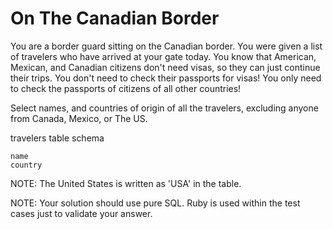 # On The Canadian Border

You are a border guard sitting on the Canadian border. You were given a list of travelers who have arrived at your gate today. You know that American, Mexican, and Canadian citizens don't need visas, so they can just continue their trips. You don't need to check their passports for visas! You only need to check the passports of citizens of all other countries!

Select names, and countries of origin of all the travelers, excluding anyone from Canada, Mexico, or The US.

travelers table schema

    name
    country

NOTE: The United States is written as 'USA' in the table.

NOTE: Your solution should use pure SQL. Ruby is used within the test cases just to validate your answer.
